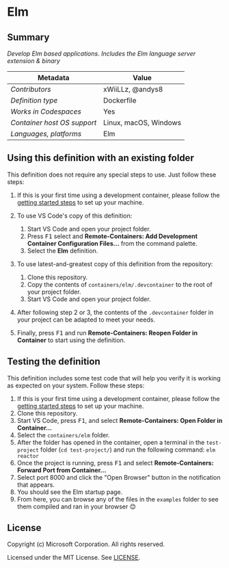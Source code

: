 # Elm

## Summary

*Develop Elm based applications. Includes the Elm language server extension & binary*

| Metadata | Value |  
|----------|-------|
| *Contributors* | xWiiLLz, @andys8 |
| *Definition type* | Dockerfile |
| *Works in Codespaces* | Yes |
| *Container host OS support* | Linux, macOS, Windows |
| *Languages, platforms* | Elm |

## Using this definition with an existing folder

This definition does not require any special steps to use. Just follow these steps:

1. If this is your first time using a development container, please follow the [getting started steps](https://aka.ms/vscode-remote/containers/getting-started) to set up your machine.

2. To use VS Code's copy of this definition:
   1. Start VS Code and open your project folder.
   2. Press <kbd>F1</kbd> select and **Remote-Containers: Add Development Container Configuration Files...** from the command palette.
   3. Select the **Elm** definition.

3. To use latest-and-greatest copy of this definition from the repository:
   1. Clone this repository.
   2. Copy the contents of `containers/elm/.devcontainer` to the root of your project folder.
   3. Start VS Code and open your project folder.

4. After following step 2 or 3, the contents of the `.devcontainer` folder in your project can be adapted to meet your needs.

5. Finally, press <kbd>F1</kbd> and run **Remote-Containers: Reopen Folder in Container** to start using the definition.

## Testing the definition

This definition includes some test code that will help you verify it is working as expected on your system. Follow these steps:

1. If this is your first time using a development container, please follow the [getting started steps](https://aka.ms/vscode-remote/containers/getting-started) to set up your machine.
2. Clone this repository.
3. Start VS Code, press <kbd>F1</kbd>, and select **Remote-Containers: Open Folder in Container...**
4. Select the `containers/elm` folder.
5. After the folder has opened in the container, open a terminal in the `test-project` folder (`cd test-project/`) and run the following command: `elm reactor`
6. Once the project is running, press <kbd>F1</kbd> and select **Remote-Containers: Forward Port from Container...**
7. Select port 8000 and click the "Open Browser" button in the notification that appears.
8. You should see the Elm startup page.
9. From here, you can browse any of the files in the `examples` folder to see them compiled and ran in your browser 😊

## License

Copyright (c) Microsoft Corporation. All rights reserved.

Licensed under the MIT License. See [LICENSE](https://github.com/Microsoft/vscode-dev-containers/blob/master/LICENSE).
